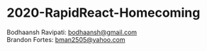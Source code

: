 # 2020-RapidReact-Homecoming

Bodhaansh Ravipati: bodhaansh@gmail.com
<br>
Brandon Fortes: bman2505@yahoo.com
